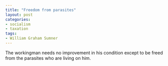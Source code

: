 ```yaml
---
title: "Freedom from parasites"
layout: post
categories:
- socialism
- taxation
tags:
- William Graham Sumner
---
```


The workingman needs no improvement in his condition except to be freed from the parasites who are living on him.